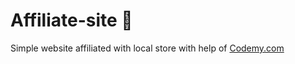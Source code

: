 # Affiliate-site :money_mouth_face:                                                                                                                           
Simple website affiliated with local store
 with help of <a href="http://johnelder.com/">Codemy.com</a>
